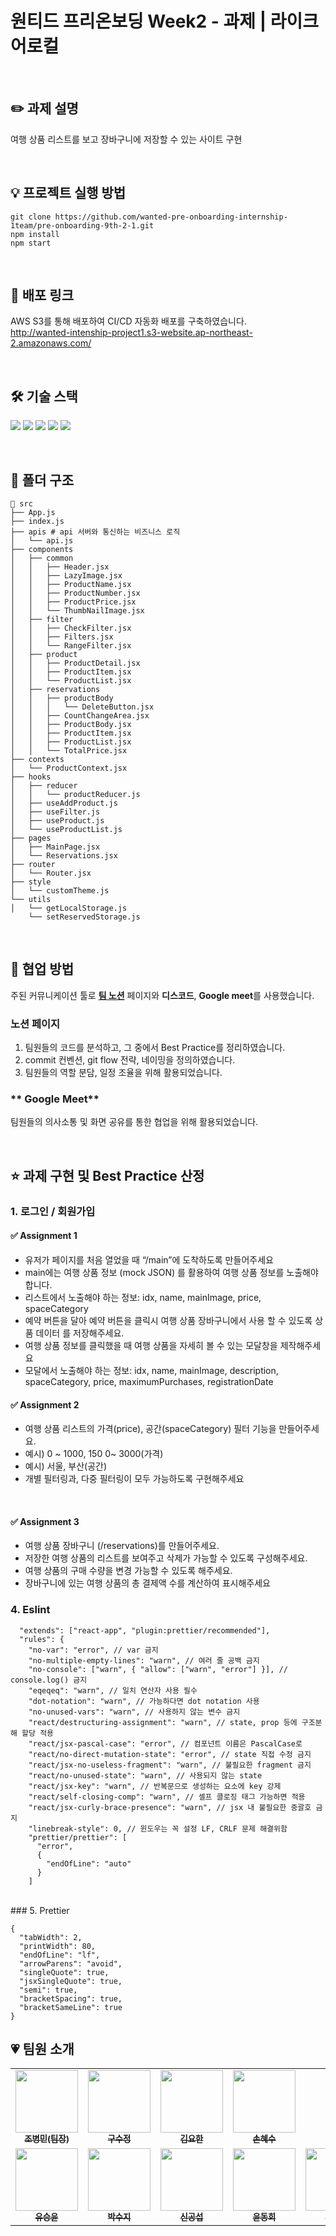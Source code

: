 # 원티드 프리온보딩 Week2 - 과제 | 라이크어로컬

<br />

## ✏️ 과제 설명
여행 상품 리스트를 보고 장바구니에 저장할 수 있는 사이트 구현

<br />

## 💡 프로젝트 실행 방법

```
git clone https://github.com/wanted-pre-onboarding-internship-1team/pre-onboarding-9th-2-1.git
npm install
npm start
```

<br />

## 📌 배포 링크
AWS S3를 통해 배포하여 CI/CD 자동화 배포를 구축하였습니다. <br/>
http://wanted-intenship-project1.s3-website.ap-northeast-2.amazonaws.com/

<br />

## 🛠 기술 스택

<img src="https://img.shields.io/badge/JavaScript-F7DF1E?style=flat-square&logo=JavaScript&logoColor=white"/> <img src="https://img.shields.io/badge/React-61DAFB?style=flat-square&logo=React&logoColor=white"/> <img src="https://img.shields.io/badge/Chakra UI-319795?style=flat-square&logo=Chakra UI&logoColor=white"/> <img src="https://img.shields.io/badge/Axios-5A29E4?style=flat-square&logo=Axios&logoColor=white"/> <img src="https://img.shields.io/badge/React Router-CA4245?style=flat-square&logo=React Router&logoColor=white">

<br />

## 🎄 폴더 구조

```
📄 src
├── App.js
├── index.js
├── apis # api 서버와 통신하는 비즈니스 로직
│   └── api.js
├── components
│   ├── common
│   │   ├── Header.jsx
│   │   ├── LazyImage.jsx
│   │   ├── ProductName.jsx
│   │   ├── ProductNumber.jsx
│   │   ├── ProductPrice.jsx
│   │   └── ThumbNailImage.jsx
│   ├── filter
│   │   ├── CheckFilter.jsx
│   │   ├── Filters.jsx
│   │   └── RangeFilter.jsx
│   ├── product
│   │   ├── ProductDetail.jsx
│   │   ├── ProductItem.jsx
│   │   └── ProductList.jsx
│   ├── reservations
│   │   ├── productBody
│   │   │   └── DeleteButton.jsx
│   │   ├── CountChangeArea.jsx
│   │   ├── ProductBody.jsx
│   │   ├── ProductItem.jsx
│   │   ├── ProductList.jsx
│   │   └── TotalPrice.jsx
├── contexts
│   └── ProductContext.jsx
├── hooks
│   ├── reducer
│   │   └── productReducer.js
│   ├── useAddProduct.js
│   ├── useFilter.js
│   ├── useProduct.js
│   └── useProductList.js
├── pages
│   ├── MainPage.jsx
│   └── Reservations.jsx
├── router
│   └── Router.jsx
├── style
│   └── customTheme.js
└── utils
│   └── getLocalStorage.js
    └── setReservedStorage.js
```

<br />

## 👏 협업 방법

주된 커뮤니케이션 툴로 [**팀 노션**](https://www.notion.so/1-48d83304b94c42ad8352fcf6e7973b9f?pvs=4) 페이지와 **디스코드**, **Google meet**를 사용했습니다.

### **노션 페이지**

1. 팀원들의 코드를 분석하고, 그 중에서 Best Practice를 정리하였습니다.
2. commit 컨벤션, git flow 전략, 네이밍을 정의하였습니다.
3. 팀원들의 역할 분담, 일정 조율을 위해 활용되었습니다.

### ** Google Meet**

팀원들의 의사소통 및 화면 공유를 통한 협업을 위해 활용되었습니다.

<br />

## ⭐️ 과제 구현 및 Best Practice 산정

### 1. 로그인 / 회원가입 

#### ✅ Assignment 1

  - 유저가 페이지를 처음 열었을 때 “/main”에 도착하도록 만들어주세요
- main에는 여행 상품 정보 (mock JSON) 를 활용하여 여행 상품 정보를 노출해야합니다.
- 리스트에서 노출해야 하는 정보: idx, name, mainImage, price, spaceCategory
- 예약 버튼을 달아 예약 버튼을 클릭시 여행 상품 장바구니에서 사용 할 수 있도록 상품 데이터
를 저장해주세요.
- 여행 상품 정보를 클릭했을 때 여행 상품을 자세히 볼 수 있는 모달창을 제작해주세요
- 모달에서 노출해야 하는 정보: idx, name, mainImage, description, spaceCategory, price, maximumPurchases, registrationDate
    <br />
    
#### ✅ Assignment 2

- 여행 상품 리스트의 가격(price), 공간(spaceCategory) 필터 기능을 만들어주세요.
- 예시)  0 ~ 1000, 150 0~ 3000(가격)
- 예시) 서울, 부산(공간)
- 개별 필터링과, 다중 필터링이 모두 가능하도록 구현해주세요
<br />

 #### ✅ Assignment 3

- 여행 상품 장바구니 (/reservations)를 만들어주세요.
- 저장한 여행 상품의 리스트를 보여주고 삭제가 가능할 수 있도록 구성해주세요.
- 여행 상품의 구매 수량을 변경 가능할 수 있도록 해주세요.
- 장바구니에 있는 여행 상품의 총 결제액 수를 계산하여 표시해주세요

### 4. Eslint

```
  "extends": ["react-app", "plugin:prettier/recommended"],
  "rules": {
    "no-var": "error", // var 금지
    "no-multiple-empty-lines": "warn", // 여러 줄 공백 금지
    "no-console": ["warn", { "allow": ["warn", "error"] }], // console.log() 금지
    "eqeqeq": "warn", // 일치 연산자 사용 필수
    "dot-notation": "warn", // 가능하다면 dot notation 사용
    "no-unused-vars": "warn", // 사용하지 않는 변수 금지
    "react/destructuring-assignment": "warn", // state, prop 등에 구조분해 할당 적용
    "react/jsx-pascal-case": "error", // 컴포넌트 이름은 PascalCase로
    "react/no-direct-mutation-state": "error", // state 직접 수정 금지
    "react/jsx-no-useless-fragment": "warn", // 불필요한 fragment 금지
    "react/no-unused-state": "warn", // 사용되지 않는 state
    "react/jsx-key": "warn", // 반복문으로 생성하는 요소에 key 강제
    "react/self-closing-comp": "warn", // 셀프 클로징 태그 가능하면 적용
    "react/jsx-curly-brace-presence": "warn", // jsx 내 불필요한 중괄호 금지
    "linebreak-style": 0, // 윈도우는 꼭 설정 LF, CRLF 문제 해결위함
    "prettier/prettier": [
      "error",
      {
        "endOfLine": "auto"
      }
    ]
```

<br/>
### 5. Prettier

```
{
  "tabWidth": 2,
  "printWidth": 80,
  "endOfLine": "lf",
  "arrowParens": "avoid",
  "singleQuote": true,
  "jsxSingleQuote": true,
  "semi": true,
  "bracketSpacing": true,
  "bracketSameLine": true
}
```


## 💗 팀원 소개

<table>
  <tbody>
    <tr>
      <td align="center"><a href="https://github.com/merrybmc"><img src="https://avatars.githubusercontent.com/u/65064563?v=4" width="100px;" alt=""/><br /><sub><b>조병민(팀장)</b></sub></a><br /></td>
      <td align="center"><a href="https://github.com/sujeong-dev"><img src="https://avatars.githubusercontent.com/u/112826154?v=4" width="100px;" alt=""/><br /><sub><b>구수정</b></sub></a><br /></td>
      <td align="center"><a href="https://github.com/rladygks329"><img src="https://avatars.githubusercontent.com/u/64533351?v=4" width="100px;" alt=""/><br /><sub><b>김요한</b></sub></a><br /></td>
      <td align="center"><a href="https://github.com/sduu"><img src="https://avatars.githubusercontent.com/u/46313348?v=4" width="100px;" alt=""/><br /><sub><b>손혜수</b></sub></a><br /></td>
     <tr/>
     <td align="center"><a href="https://github.com/SeungYn"><img src="https://avatars.githubusercontent.com/u/66045666?v=4" width="100px;" alt=""/><br /><sub><b>유승윤</b></sub></a><br /></td>
     <td align="center"><a href="https://github.com/lzns960"><img src="https://avatars.githubusercontent.com/u/78632299?v=4" width="100px;" alt=""/><br /><sub><b>박수지</b></sub></a><br /></td>
     <td align="center"><a href="https://github.com/gong25"><img src="https://avatars.githubusercontent.com/u/60168937?v=4" width="100px;" alt=""/><br /><sub><b>신공섭</b></sub></a><br /></td>
     <td align="center"><a href="https://github.com/dhsimpson"><img src="https://avatars.githubusercontent.com/u/12489026?v=4" width="100px;" alt=""/><br /><sub><b>윤동희</b></sub></a><br /></td>
     <td align="center"><a href="https://github.com/dobidugi"><img src="https://avatars.githubusercontent.com/u/21123166?v=4" width="100px;" alt=""/><br /><sub><b>이유태</b></sub></a><br /></td>
     <tr/>
     
  </tbody>
</table>

